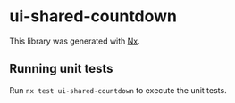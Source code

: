 # ui-shared-countdown

This library was generated with [Nx](https://nx.dev).

## Running unit tests

Run `nx test ui-shared-countdown` to execute the unit tests.
